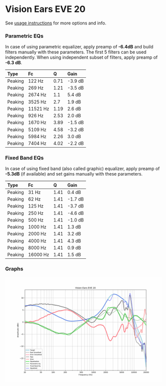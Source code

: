 # Vision Ears EVE 20
See [usage instructions](https://github.com/jaakkopasanen/AutoEq#usage) for more options and info.

### Parametric EQs
In case of using parametric equalizer, apply preamp of **-6.4dB** and build filters manually
with these parameters. The first 5 filters can be used independently.
When using independent subset of filters, apply preamp of **-6.3 dB**.

| Type    | Fc       |    Q | Gain    |
|:--------|:---------|:-----|:--------|
| Peaking | 122 Hz   | 0.71 | -3.9 dB |
| Peaking | 269 Hz   | 1.21 | -3.5 dB |
| Peaking | 2674 Hz  | 1.1  | 5.4 dB  |
| Peaking | 3525 Hz  | 2.7  | 1.9 dB  |
| Peaking | 11521 Hz | 1.19 | 2.6 dB  |
| Peaking | 926 Hz   | 2.53 | 2.0 dB  |
| Peaking | 1670 Hz  | 3.89 | -1.5 dB |
| Peaking | 5109 Hz  | 4.58 | -3.2 dB |
| Peaking | 5984 Hz  | 2.26 | 3.0 dB  |
| Peaking | 7404 Hz  | 4.02 | -2.2 dB |

### Fixed Band EQs
In case of using fixed band (also called graphic) equalizer, apply preamp of **-5.3dB**
(if available) and set gains manually with these parameters.

| Type    | Fc       |    Q | Gain    |
|:--------|:---------|:-----|:--------|
| Peaking | 31 Hz    | 1.41 | 0.4 dB  |
| Peaking | 62 Hz    | 1.41 | -1.7 dB |
| Peaking | 125 Hz   | 1.41 | -3.7 dB |
| Peaking | 250 Hz   | 1.41 | -4.6 dB |
| Peaking | 500 Hz   | 1.41 | -1.0 dB |
| Peaking | 1000 Hz  | 1.41 | 1.3 dB  |
| Peaking | 2000 Hz  | 1.41 | 3.2 dB  |
| Peaking | 4000 Hz  | 1.41 | 4.3 dB  |
| Peaking | 8000 Hz  | 1.41 | 0.9 dB  |
| Peaking | 16000 Hz | 1.41 | 1.5 dB  |

### Graphs
![](./Vision%20Ears%20EVE%2020.png)